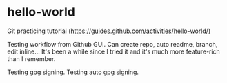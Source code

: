 # hello-world
Git practicing tutorial (https://guides.github.com/activities/hello-world/)

Testing workflow from Github GUI. Can create repo, auto readme, branch, edit inline... It's been a while since I tried it and it's much more feature-rich than I remember.

Testing gpg signing.
Testing auto gpg signing.
